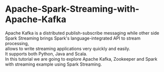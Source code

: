 # Apache-Spark-Streaming-with-Apache-Kafka
Apache Kafka is a distributed publish-subscribe messaging while other side Spark Streaming brings Spark's language-integrated API to stream processing, <br /> allows to write streaming applications very quickly and easily.<br />
It supports both Python, Java and Scala.<br />
In this tutorial we are going to explore Apache Kafka, Zookeeper and Spark with streaming example using Spark Streaming.<br />
